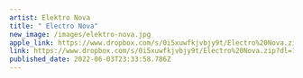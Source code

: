 ```yaml
---
artist: Elektro Nova
title: " Electro Nova"
new_image: /images/elektro-nova.jpg
apple_link: https://www.dropbox.com/s/0i5xuwfkjvbjy9t/Electro%20Nova.zip?dl=1
link: https://www.dropbox.com/s/0i5xuwfkjvbjy9t/Electro%20Nova.zip?dl=1
published_date: 2022-06-03T23:33:58.786Z
---
```

